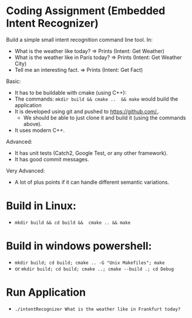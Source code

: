 # Coding Assignment (Embedded Intent Recognizer)

Build a simple small intent recognition command line tool.
In:

* What is the weather like today? => Prints (Intent: Get Weather)
* What is the weather like in Paris today? => Prints (Intent: Get Weather City)
* Tell me an interesting fact. => Prints (Intent: Get Fact)

Basic:

* It has to be buildable with cmake (using C++):
* The commands: `mkdir build && cmake ..  && make` would build the application
* It is developed using git and pushed to <https://github.com/.>.
  * We should be able to just clone it and build it (using the commands above).
* It uses modern C++.

Advanced:

* It has unit tests (Catch2, Google Test, or any other framework).
* It has good commit messages.

Very Advanced:

* A lot of plus points if it can handle different semantic variations.


# Build in Linux: 
* `mkdir build && cd build &&  cmake .. && make`


# Build in windows powershell: 
* `mkdir build; cd build; cmake .. -G "Unix Makefiles"; make`
* or `mkdir build; cd build; cmake ..; cmake --build .; cd Debug`

# Run Application
* `./intentRecognizer What is the weather like in Frankfurt today?`


